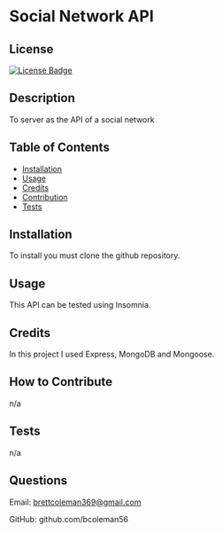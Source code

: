 # Social Network API

## License
[![License Badge]( https://img.shields.io/static/v1?label=license&message=MIT&color=brightgreen )]( https://opensource.org/licenses/MIT )    

## Description

To server as the API of a social network


## Table of Contents
- [Installation](#installation)
- [Usage](#usage)
- [Credits](#credits)
- [Contribution](#contribution)
- [Tests](#tests)


## Installation

To install you must clone the github repository.


## Usage

This API can be tested using Insomnia.


## Credits

In this project I used Express, MongoDB and Mongoose.


## How to Contribute

n/a

## Tests

n/a

## Questions

Email: brettcoleman369@gmail.com

GitHub: github.com/bcoleman56


